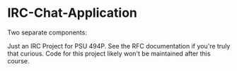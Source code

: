 # IRC-Chat-Application
Two separate components:

Just an IRC Project for PSU 494P. See the RFC documentation if you're truly that curious.
Code for this project likely won't be maintained after this course.
